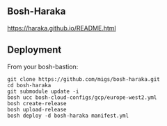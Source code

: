 ## Bosh-Haraka

https://haraka.github.io/README.html

## Deployment

From your bosh-bastion:

```
git clone https://github.com/migs/bosh-haraka.git
cd bosh-haraka
git submodule update -i
bosh ucc bosh-cloud-configs/gcp/europe-west2.yml
bosh create-release
bosh upload-release
bosh deploy -d bosh-haraka manifest.yml
